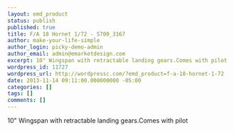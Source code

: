 ```yaml
---
layout: emd_product
status: publish
published: true
title: F/A 18 Hornet 1/72 - S700_3167
author: make-your-life-simple
author_login: picky-demo-admin
author_email: admin@emarketdesign.com
excerpt: 10" Wingspan with retractable landing gears.Comes with pilot
wordpress_id: 11727
wordpress_url: http://wordpressc.com/?emd_product=f-a-18-hornet-1-72
date: 2013-11-14 09:11:00.000000000 -05:00
categories: []
tags: []
comments: []
---
```

10" Wingspan with retractable landing gears.Comes with pilot
